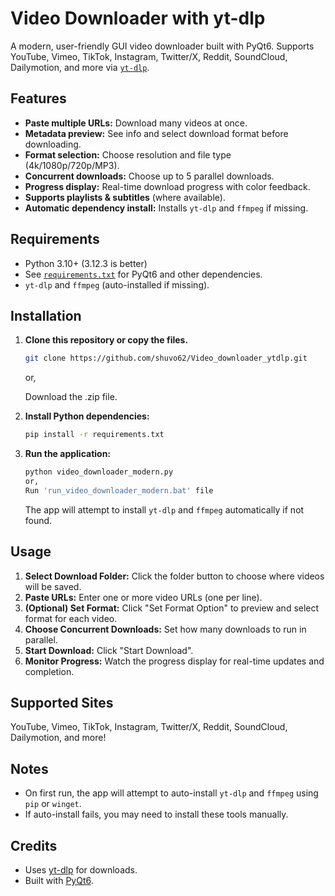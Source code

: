 # Video Downloader with yt-dlp

A modern, user-friendly GUI video downloader built with PyQt6.
Supports YouTube, Vimeo, TikTok, Instagram, Twitter/X, Reddit, SoundCloud, Dailymotion, and more via [`yt-dlp`](https://github.com/yt-dlp/yt-dlp).

## Features

- **Paste multiple URLs:** Download many videos at once.
- **Metadata preview:** See info and select download format before downloading.
- **Format selection:** Choose resolution and file type (4k/1080p/720p/MP3).
- **Concurrent downloads:** Choose up to 5 parallel downloads.
- **Progress display:** Real-time download progress with color feedback.
- **Supports playlists & subtitles** (where available).
- **Automatic dependency install:** Installs `yt-dlp` and `ffmpeg` if missing.

## Requirements

- Python 3.10+ (3.12.3 is better)
- See [`requirements.txt`](./requirements.txt) for PyQt6 and other dependencies.
- `yt-dlp` and `ffmpeg` (auto-installed if missing).

## Installation

1. **Clone this repository or copy the files.**

   ```sh
   git clone https://github.com/shuvo62/Video_downloader_ytdlp.git
   ```

   or,

   Download the .zip file.

2. **Install Python dependencies:**

   ```sh
   pip install -r requirements.txt
   ```

3. **Run the application:**

   ```sh
   python video_downloader_modern.py
   or,
   Run 'run_video_downloader_modern.bat' file
   ```

   The app will attempt to install `yt-dlp` and `ffmpeg` automatically if not found.

## Usage

1. **Select Download Folder:** Click the folder button to choose where videos will be saved.
2. **Paste URLs:** Enter one or more video URLs (one per line).
3. **(Optional) Set Format:** Click "Set Format Option" to preview and select format for each video.
4. **Choose Concurrent Downloads:** Set how many downloads to run in parallel.
5. **Start Download:** Click "Start Download".
6. **Monitor Progress:** Watch the progress display for real-time updates and completion.

## Supported Sites

YouTube, Vimeo, TikTok, Instagram, Twitter/X, Reddit, SoundCloud, Dailymotion, and more!

## Notes

- On first run, the app will attempt to auto-install `yt-dlp` and `ffmpeg` using `pip` or `winget`.
- If auto-install fails, you may need to install these tools manually.

## Credits

- Uses [yt-dlp](https://github.com/yt-dlp/yt-dlp) for downloads.
- Built with [PyQt6](https://pypi.org/project/PyQt6/).
